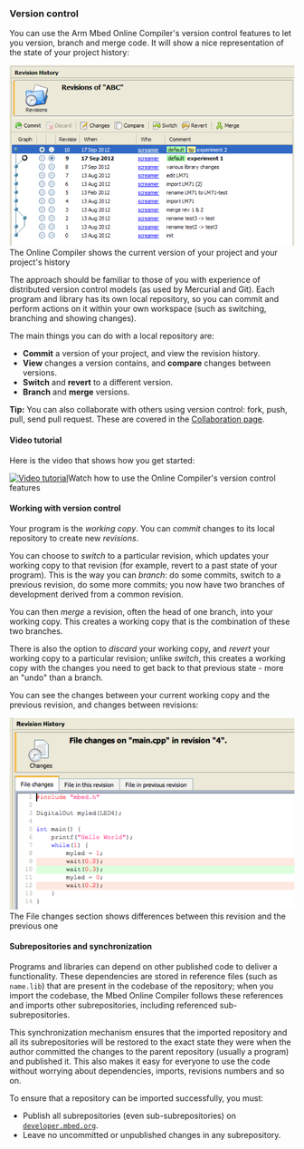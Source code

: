 ### Version control

You can use the Arm Mbed Online Compiler's version control features to let you version, branch and merge code. It will show a nice representation of the state of your project history:

<span class="images">![](images/revision_history_overview.png)<span>The Online Compiler shows the current version of your project and your project's history</span></span>

The approach should be familiar to those of you with experience of distributed version control models (as used by Mercurial and Git). Each program and library has its own local repository, so you can commit and perform actions on it within your own workspace (such as switching, branching and showing changes).

The main things you can do with a local repository are:

 * **Commit** a version of your project, and view the revision history.
 * **View** changes a version contains, and **compare** changes between versions.
 * **Switch** and **revert** to a different version.
 * **Branch** and **merge** versions.

<span class="tips">**Tip:** You can also collaborate with others using version control: fork, push, pull, send pull request. These are covered in the [Collaboration page](collab_intro.md).</span>

#### Video tutorial

Here is the video that shows how you get started:

<span class="images">[![Video tutorial](http://img.youtube.com/vi/BWM21JzSDSs/0.jpg)](http://www.youtube.com/watch?v=BWM21JzSDSs)<span>Watch how to use the Online Compiler's version control features</span></span>

#### Working with version control

Your program is the *working copy*. You can *commit* changes to its local repository to create new *revisions*.

You can choose to *switch* to a particular revision, which updates your working copy to that revision (for example, revert to a past state of your program). This is the way you can *branch*: do some commits, switch to a previous revision, do some more commits; you now have two branches of development derived from a common revision.

You can then *merge* a revision, often the head of one branch, into your working copy. This creates a working copy that is the combination of these two branches.

There is also the option to *discard* your working copy, and *revert* your working copy to a particular revision; unlike *switch*, this creates a working copy with the changes you need to get back to that previous state - more an "undo" than a branch.

You can see the changes between your current working copy and the previous revision, and changes between revisions:

<span class="images">![](images/compare_revisions.png)<span>The File changes section shows differences between this revision and the previous one</span></span>

#### Subrepositories and synchronization

Programs and libraries can depend on other published code to deliver a functionality. These dependencies are stored in reference files (such as `name.lib`) that are present in the codebase of the repository; when you import the codebase, the Mbed Online Compiler follows these references and imports other subrepositories, including referenced sub-subrepositories.

This synchronization mechanism ensures that the imported repository and all its subrepositories will be restored to the exact state they were when the author committed the changes to the parent repository (usually a program) and published it. This also makes it easy for everyone to use the code without worrying about dependencies, imports, revisions numbers and so on.

To ensure that a repository can be imported successfully, you must:

 * Publish all subrepositories (even sub-subrepositories) on [`developer.mbed.org`](https://developer.mbed.org).
 * Leave no uncommitted or unpublished changes in any subrepository.
